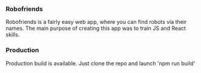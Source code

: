 ### Robofriends
Robofriends is a fairly easy web app, where you can find robots via their names.
The main purpose of creating this app was to train JS and React skills.

### Production
Production build is available. Just clone the repo and launch 'npm run build'
